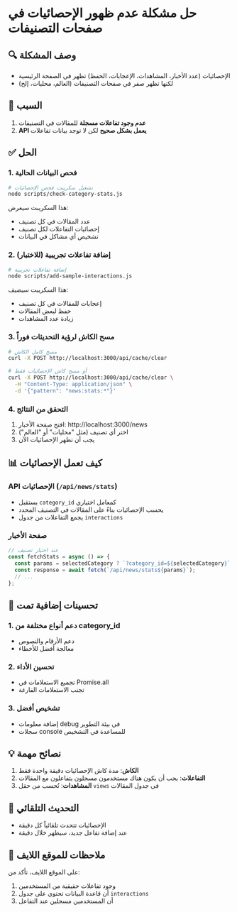 # حل مشكلة عدم ظهور الإحصائيات في صفحات التصنيفات

## 🔍 وصف المشكلة
- الإحصائيات (عدد الأخبار، المشاهدات، الإعجابات، الحفظ) تظهر في الصفحة الرئيسية
- لكنها تظهر صفر في صفحات التصنيفات (العالم، محليات، إلخ)

## 🔧 السبب
1. **عدم وجود تفاعلات مسجلة** للمقالات في التصنيفات
2. **API يعمل بشكل صحيح** لكن لا توجد بيانات تفاعلات

## ✅ الحل

### 1. فحص البيانات الحالية
```bash
# تشغيل سكريبت فحص الإحصائيات
node scripts/check-category-stats.js
```

هذا السكريبت سيعرض:
- عدد المقالات في كل تصنيف
- إحصائيات التفاعلات لكل تصنيف
- تشخيص أي مشاكل في البيانات

### 2. إضافة تفاعلات تجريبية (للاختبار)
```bash
# إضافة تفاعلات تجريبية
node scripts/add-sample-interactions.js
```

هذا السكريبت سيضيف:
- إعجابات للمقالات في كل تصنيف
- حفظ لبعض المقالات
- زيادة عدد المشاهدات

### 3. مسح الكاش لرؤية التحديثات فوراً
```bash
# مسح كامل الكاش
curl -X POST http://localhost:3000/api/cache/clear

# أو مسح كاش الإحصائيات فقط
curl -X POST http://localhost:3000/api/cache/clear \
  -H "Content-Type: application/json" \
  -d '{"pattern": "news:stats:*"}'
```

### 4. التحقق من النتائج
1. افتح صفحة الأخبار: http://localhost:3000/news
2. اختر أي تصنيف (مثل "محليات" أو "العالم")
3. يجب أن تظهر الإحصائيات الآن

## 📊 كيف تعمل الإحصائيات

### API الإحصائيات (`/api/news/stats`)
- يستقبل `category_id` كمعامل اختياري
- يحسب الإحصائيات بناءً على المقالات في التصنيف المحدد
- يجمع التفاعلات من جدول `interactions`

### صفحة الأخبار
```javascript
// عند اختيار تصنيف
const fetchStats = async () => {
  const params = selectedCategory ? `?category_id=${selectedCategory}` : '';
  const response = await fetch(`/api/news/stats${params}`);
  // ...
};
```

## 🚀 تحسينات إضافية تمت

### 1. دعم أنواع مختلفة من category_id
- دعم الأرقام والنصوص
- معالجة أفضل للأخطاء

### 2. تحسين الأداء
- تجميع الاستعلامات في Promise.all
- تجنب الاستعلامات الفارغة

### 3. تشخيص أفضل
- إضافة معلومات debug في بيئة التطوير
- سجلات console للمساعدة في التشخيص

## 💡 نصائح مهمة

1. **الكاش**: مدة كاش الإحصائيات دقيقة واحدة فقط
2. **التفاعلات**: يجب أن يكون هناك مستخدمون مسجلون يتفاعلون مع المقالات
3. **المشاهدات**: تُحسب من حقل `views` في جدول المقالات

## 🔄 التحديث التلقائي
- الإحصائيات تتحدث تلقائياً كل دقيقة
- عند إضافة تفاعل جديد، سيظهر خلال دقيقة

## 📝 ملاحظات للموقع اللايف

على الموقع اللايف، تأكد من:
1. وجود تفاعلات حقيقية من المستخدمين
2. أن قاعدة البيانات تحتوي على جدول `interactions`
3. أن المستخدمين مسجلين عند التفاعل 